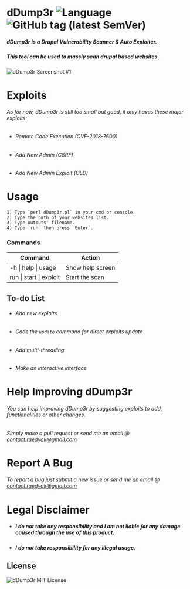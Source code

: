# dDump3r ![Language](https://img.shields.io/badge/Language-Perl-blue.svg) ![GitHub tag (latest SemVer)](https://img.shields.io/github/tag/yak0d3/dDumper.svg?colorB=brightgreen)

##### dDump3r is a Drupal Vulnerability Scanner & Auto Exploiter.
##### This tool can be used to massly scan drupal based websites.

![dDump3r Screenshot #1](https://image.ibb.co/jR2aCK/dd.png)


# Exploits
###### As for now, dDump3r is still too small but good, it only haves these major exploits:
  - ###### Remote Code Execution (CVE-2018-7600)
  - ###### Add New Admin (CSRF)
  - ###### Add New Admin Exploit (OLD)
 
# Usage
    1) Type `perl dDump3r.pl` in your cmd or console.
    2) Type the path of your websites list.
    3) Type outputs' filename.
    4) Type `run` then press `Enter`.

### Commands

| Command | Action |
| ------ | ------ |
| -h \| help \| usage |Show help screen |
| run \| start \| exploit | Start the scan |



## To-do List

 - ###### Add new exploits
 - ###### Code the `update` command for direct exploits update
 - ###### Add multi-threading
 - ###### Make an interactive interface

# Help Improving dDump3r
###### You can help improving dDump3r by suggesting exploits to add, functionalities or other changes.
###### Simply make a pull request or send me an email @ contact.raedyak@gmail.com
# Report A Bug
###### To report a bug just submit a new issue or send me an email @ contact.raedyak@gmail.com



# Legal Disclaimer
- ##### I do not take any responsibility and I am not liable for any damage caused through the use of this product.
- #####  I do not take responsibility for any illegal usage.

License
------
![dDump3r MIT License](https://image.ibb.co/dFpMHK/e.png)



